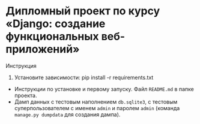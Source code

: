 # Дипломный проект по курсу «Django: создание функциональных веб-приложений»

Инструкция
1. Установите зависимости:
pip install -r requirements.txt


* Инструкции по установке и первому запуску. Файл `README.md` в папке проекта.
* Дамп данных с тестовым наполнением `db.sqlite3`,
  с тестовым суперпользователем с именем `admin` и паролем `admin` (команда `manage.py dumpdata` для создания дампа).


